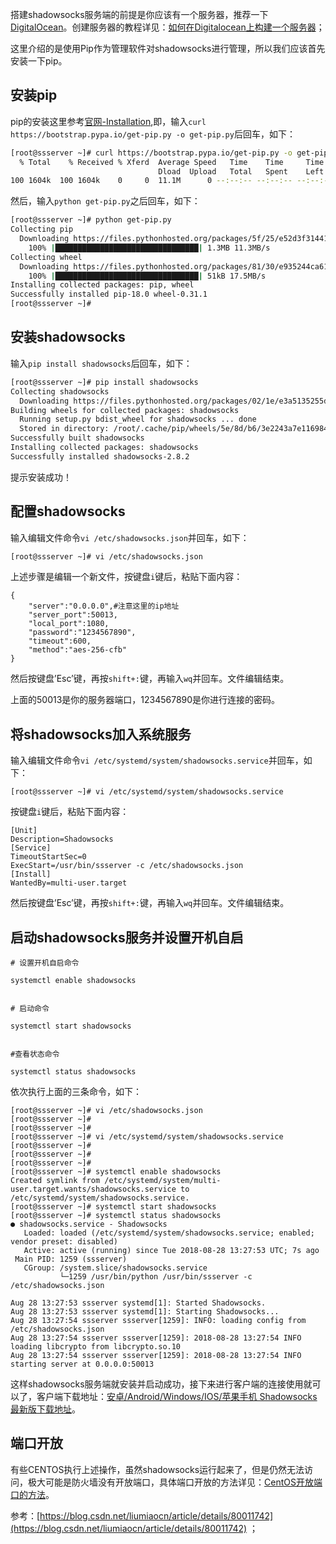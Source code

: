 搭建shadowsocks服务端的前提是你应该有一个服务器，推荐一下[DigitalOcean](https://m.do.co/c/e71526d11cd5)。创建服务器的教程详见：[如何在Digitalocean上构建一个服务器](https://www.itfeichai.com/create-a-dg-account-and-connect-droplets)；

这里介绍的是使用Pip作为管理软件对shadowsocks进行管理，所以我们应该首先安装一下pip。

## 安装pip

pip的安装这里参考[官网-Installation](https://pip.pypa.io/en/stable/installing/),即，输入`curl https://bootstrap.pypa.io/get-pip.py -o get-pip.py`后回车，如下：

```bash
[root@ssserver ~]# curl https://bootstrap.pypa.io/get-pip.py -o get-pip.py
  % Total    % Received % Xferd  Average Speed   Time    Time     Time  Current
                                 Dload  Upload   Total   Spent    Left  Speed
100 1604k  100 1604k    0     0  11.1M      0 --:--:-- --:--:-- --:--:-- 11.2M
```

然后，输入`python get-pip.py`之后回车，如下：

```bash
[root@ssserver ~]# python get-pip.py
Collecting pip
  Downloading https://files.pythonhosted.org/packages/5f/25/e52d3f31441505a5f3af41213346e5b6c221c9e086a166f3703d2ddaf940/pip-18.0-py2.py3-none-any.whl (1.3MB)
    100% |████████████████████████████████| 1.3MB 11.3MB/s 
Collecting wheel
  Downloading https://files.pythonhosted.org/packages/81/30/e935244ca6165187ae8be876b6316ae201b71485538ffac1d718843025a9/wheel-0.31.1-py2.py3-none-any.whl (41kB)
    100% |████████████████████████████████| 51kB 17.5MB/s 
Installing collected packages: pip, wheel
Successfully installed pip-18.0 wheel-0.31.1
[root@ssserver ~]#
```

## 安装shadowsocks

输入`pip install shadowsocks`后回车，如下：

```bash
[root@ssserver ~]# pip install shadowsocks
Collecting shadowsocks
  Downloading https://files.pythonhosted.org/packages/02/1e/e3a5135255d06813aca6631da31768d44f63692480af3a1621818008eb4a/shadowsocks-2.8.2.tar.gz
Building wheels for collected packages: shadowsocks
  Running setup.py bdist_wheel for shadowsocks ... done
  Stored in directory: /root/.cache/pip/wheels/5e/8d/b6/3e2243a7e116984b2c3597c122c29abcfeac77daa260079e88
Successfully built shadowsocks
Installing collected packages: shadowsocks
Successfully installed shadowsocks-2.8.2
```

提示安装成功！

## 配置shadowsocks

输入编辑文件命令`vi /etc/shadowsocks.json`并回车，如下：

```bash
[root@ssserver ~]# vi /etc/shadowsocks.json
```

上述步骤是编辑一个新文件，按键盘`i`键后，粘贴下面内容：

```
{
    "server":"0.0.0.0",#注意这里的ip地址
    "server_port":50013,
    "local_port":1080,
    "password":"1234567890",
    "timeout":600,
    "method":"aes-256-cfb"
}
```

然后按键盘’Esc’键，再按`shift+:`键，再输入`wq`并回车。文件编辑结束。

上面的50013是你的服务器端口，1234567890是你进行连接的密码。

## 将shadowsocks加入系统服务

输入编辑文件命令`vi /etc/systemd/system/shadowsocks.service`并回车，如下：

```
[root@ssserver ~]# vi /etc/systemd/system/shadowsocks.service
```

按键盘`i`键后，粘贴下面内容：

```
[Unit]
Description=Shadowsocks
[Service]
TimeoutStartSec=0
ExecStart=/usr/bin/ssserver -c /etc/shadowsocks.json
[Install]
WantedBy=multi-user.target
```

然后按键盘’Esc’键，再按`shift+:`键，再输入`wq`并回车。文件编辑结束。

## 启动shadowsocks服务并设置开机自启

```
# 设置开机自启命令

systemctl enable shadowsocks


# 启动命令

systemctl start shadowsocks


#查看状态命令

systemctl status shadowsocks
```

依次执行上面的三条命令，如下：

```
[root@ssserver ~]# vi /etc/shadowsocks.json
[root@ssserver ~]# 
[root@ssserver ~]# 
[root@ssserver ~]# vi /etc/systemd/system/shadowsocks.service
[root@ssserver ~]# 
[root@ssserver ~]# 
[root@ssserver ~]# 
[root@ssserver ~]# systemctl enable shadowsocks
Created symlink from /etc/systemd/system/multi-user.target.wants/shadowsocks.service to /etc/systemd/system/shadowsocks.service.
[root@ssserver ~]# systemctl start shadowsocks
[root@ssserver ~]# systemctl status shadowsocks
● shadowsocks.service - Shadowsocks
   Loaded: loaded (/etc/systemd/system/shadowsocks.service; enabled; vendor preset: disabled)
   Active: active (running) since Tue 2018-08-28 13:27:53 UTC; 7s ago
 Main PID: 1259 (ssserver)
   CGroup: /system.slice/shadowsocks.service
           └─1259 /usr/bin/python /usr/bin/ssserver -c /etc/shadowsocks.json

Aug 28 13:27:53 ssserver systemd[1]: Started Shadowsocks.
Aug 28 13:27:53 ssserver systemd[1]: Starting Shadowsocks...
Aug 28 13:27:54 ssserver ssserver[1259]: INFO: loading config from /etc/shadowsocks.json
Aug 28 13:27:54 ssserver ssserver[1259]: 2018-08-28 13:27:54 INFO     loading libcrypto from libcrypto.so.10
Aug 28 13:27:54 ssserver ssserver[1259]: 2018-08-28 13:27:54 INFO     starting server at 0.0.0.0:50013
```

这样shadowsocks服务端就安装并启动成功，接下来进行客户端的连接使用就可以了，客户端下载地址：[安卓/Android/Windows/IOS/苹果手机 Shadowsocks最新版下载地址](https://www.itfeichai.com/android-windows-shadowsocks/)。

## 端口开放

有些CENTOS执行上述操作，虽然shadowsocks运行起来了，但是仍然无法访问，极大可能是防火墙没有开放端口，具体端口开放的方法详见：[CentOS开放端口的方法](https://www.itfeichai.com/centos-open-porter/)。

参考：[https://blog.csdn.net/liumiaocn/article/details/80011742](https://blog.csdn.net/liumiaocn/article/details/80011742) ；

